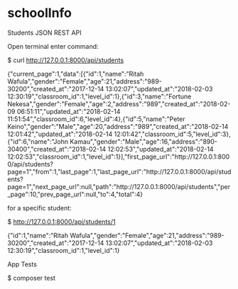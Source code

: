 # schoolInfo

Students JSON REST API

Open terminal enter command:

 $ curl http://127.0.0.1:8000/api/students

{"current_page":1,"data":[{"id":1,"name":"Ritah Wafula","gender":"Female","age":21,"address":"989-30200","created_at":"2017-12-14 13:02:07","updated_at":"2018-02-03 12:30:19","classroom_id":1,"level_id":1},{"id":3,"name":"Fortune Nekesa","gender":"Female","age":2,"address":"989","created_at":"2018-02-09 06:51:11","updated_at":"2018-02-14 11:51:54","classroom_id":6,"level_id":4},{"id":5,"name":"Peter Keino","gender":"Male","age":20,"address":"989","created_at":"2018-02-14 12:01:42","updated_at":"2018-02-14 12:01:42","classroom_id":5,"level_id":3},{"id":6,"name":"John Kamau","gender":"Male","age":16,"address":"890-30400","created_at":"2018-02-14 12:02:53","updated_at":"2018-02-14 12:02:53","classroom_id":1,"level_id":1}],"first_page_url":"http:\/\/127.0.0.1:8000\/api\/students?page=1","from":1,"last_page":1,"last_page_url":"http:\/\/127.0.0.1:8000\/api\/students?page=1","next_page_url":null,"path":"http:\/\/127.0.0.1:8000\/api\/students","per_page":10,"prev_page_url":null,"to":4,"total":4}

for a specific student:

 $ http://127.0.0.1:8000/api/students/1

{"id":1,"name":"Ritah Wafula","gender":"Female","age":21,"address":"989-30200","created_at":"2017-12-14 13:02:07","updated_at":"2018-02-03 12:30:19","classroom_id":1,"level_id":1}


App Tests

$ composer test

